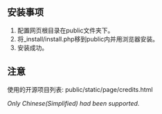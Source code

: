 ## 安装事项
1. 配置网页根目录在public文件夹下。
2. 将_install/install.php移到public内并用浏览器安装。
3. 安装成功。

## 注意
使用的开源项目列表:
public/static/page/credits.html

*Only Chinese(Simplified) had been supported.*